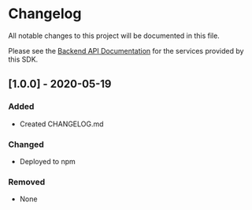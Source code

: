 # Changelog
All notable changes to this project will be documented in this file.

Please see the [Backend API Documentation](https://help.localizejs.com/reference/introduction) for the services provided by this SDK.

## [1.0.0] - 2020-05-19
### Added
- Created CHANGELOG.md

### Changed
- Deployed to npm

### Removed
- None
